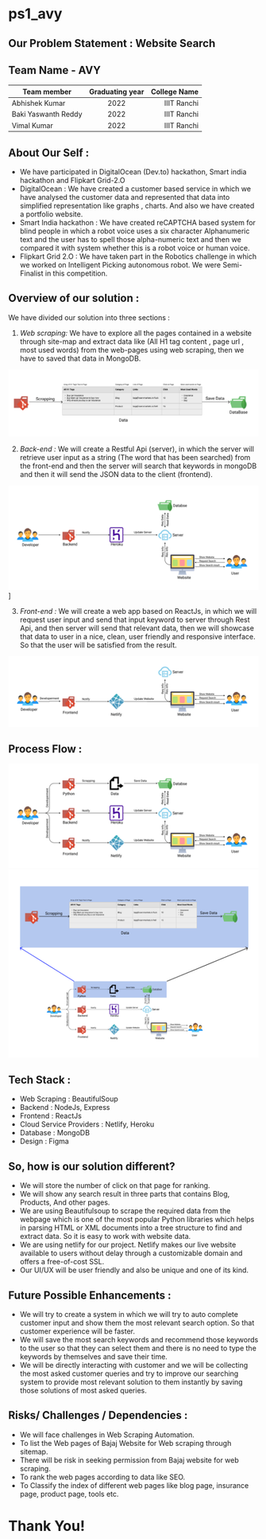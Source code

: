 # ps1_avy

## Our Problem Statement : Website Search

## Team Name - AVY

| Team member         | Graduating year | College Name |
| ------------------- | :-------------: | -----------: |
| Abhishek Kumar      |      2022       |  IIIT Ranchi |
| Baki Yaswanth Reddy |      2022       |  IIIT Ranchi |
| Vimal Kumar         |      2022       |  IIIT Ranchi |

## About Our Self :

- We have participated in DigitalOcean (Dev.to) hackathon, Smart india hackathon and Flipkart Grid-2.O
- DigitalOcean : We have created a customer based service in which we have analysed the customer data and represented that data into simplified representation like graphs , charts. And also we have created a portfolio website.
- Smart India hackathon : We have created reCAPTCHA based system for blind people in which a robot voice uses a six character Alphanumeric text and the user has to spell those alpha-numeric text and then we compared it with system whether this is a robot voice or human voice.
- Flipkart Grid 2.O : We have taken part in the Robotics challenge in which we worked on Intelligent Picking autonomous robot. We were Semi-Finalist in this competition.

## Overview of our solution :

We have divided our solution into three sections :

1. _Web scraping:_ We have to explore all the pages contained in a website through site-map and extract data like (All H1 tag content , page url , most used words) from the web-pages using web scraping, then we have to saved that data in MongoDB.

![Scrapping](/assets/scrapping.png)

2. _Back-end :_ We will create a Restful Api (server), in which the server will retrieve user input as a string (The word that has been searched) from the front-end and then the server will search that keywords in mongoDB and then it will send the JSON data to the client (frontend).

![Back-end](/assets/backend.png)]

3. _Front-end :_ We will create a web app based on ReactJs, in which we will request user input and send that input keyword to server through Rest Api, and then server will send that relevant data, then we will showcase that data to user in a nice, clean, user friendly and responsive interface. So that the user will be satisfied from the result.

![Front-end](/assets/frontend.png)

## Process Flow :

![Process Flow](/assets/process-flow.png)
![Process Flow](/assets/process-flow-2.png)

## Tech Stack :

- Web Scraping : BeautifulSoup
- Backend : NodeJs, Express
- Frontend : ReactJs
- Cloud Service Providers : Netlify, Heroku
- Database : MongoDB
- Design : Figma

## So, how is our solution different?

- We will store the number of click on that page for ranking.
- We will show any search result in three parts that contains Blog, Products, And other pages.
- We are using Beautifulsoup to scrape the required data from the webpage which is one of the most popular Python libraries which helps in parsing HTML or XML documents into a tree structure to find and extract data. So it is easy to work with website data.
- We are using netlify for our project. Netlify makes our live website available to users without delay through a customizable domain and offers a free-of-cost SSL.
- Our UI/UX will be user friendly and also be unique and one of its kind.

## Future Possible Enhancements :

- We will try to create a system in which we will try to auto complete customer input and show them the most relevant search option. So that customer experience will be faster.
- We will save the most search keywords and recommend those keywords to the user so that they can select them and there is no need to type the keywords by themselves and save their time.
- We will be directly interacting with customer and we will be collecting the most asked customer queries and try to improve our searching system to provide most relevant solution to them instantly by saving those solutions of most asked queries.

## Risks/ Challenges / Dependencies :

- We will face challenges in Web Scraping Automation.
- To list the Web pages of Bajaj Website for Web scraping through sitemap.
- There will be risk in seeking permission from Bajaj website for web scraping.
- To rank the web pages according to data like SEO.
- To Classify the index of different web pages like blog page, insurance page, product page, tools etc.

# Thank You!
